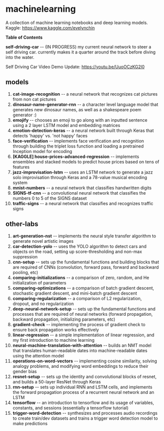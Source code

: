 # machinelearning

A collection of machine learning notebooks and deep learning models.
Kaggle: https://www.kaggle.com/evelynchin

**Table of Contents**

**self-driving-car** -- (IN PROGRESS) my current neural network to steer a self driving car. currently makes it a quarter around the track before diving into the water. 

Self Driving Car Video Demo Update: https://youtu.be/UuoOCzKG2l0 

## models
1. **cat-image-recognition** -- a neural network that recognizes cat pictures from non cat pictures
2. **dinosaur-name-generator-rnn** -- a character level language model that generates new dinosaur names, as well as a shakespeare poem generator :)
3. **emojify** -- chooses an emoji to go along with an inputted sentence using a 2 layer LSTM model and embedding matrices
4. **emotion-detection-keras** -- a neural network built through Keras that detects 'happy' vs. 'not happy' faces
5. **face-verification** -- implements face verification and recognition through building the triplet loss function and loading a pretrained Inception model for encoding
6. **[KAGGLE] house-prices-advanced-regression** -- implements ensembles and stacked models to predict house prices based on tens of features
7. **jazz-improvisation-lstm** -- uses an LSTM network to generate a jazz solo improvisation through Keras and a 78-value musical encoding system
8. **mnist-numbers** -- a neural network that classifies handwritten digits
9. **SIGNS-tf-cnn** -- a convolutional neural network that classifies the numbers 0 to 5 of the SIGNS dataset
10. **traffic-signs** -- a neural network that classifies and recognizes traffic signs

## other-labs
1. **art-generation-nst** -- implements the neural style transfer algorithm to generate novel artistic images
2. **car-detection-yolo** -- uses the YOLO algorithm to detect cars and objects on the road, setting up score-thresholding and non-max suppression
3. **cnn-setup** -- sets up the fundamental functions and building blocks that are required of CNNs (convolution, forward pass, forward and backward pooling, etc)
4. **comparing-initializations** -- a comparison of zero, random, and He initialization of parameters
5. **comparing-optimizations** -- a comparison of batch gradient descent, stochastic gradient descent, and mini-batch gradient descent
6. **comparing-regularization** -- a comparison of L2 regularization, dropout, and no regularization
7. **deep-neural-network-setup** -- sets up the fundamental functions and processes that are required of neural networks (forward propagation, backward propagation, initializing parameters, etc)
8. **gradient-check** -- implementing the process of gradient check to ensure back propagation works effectively
9. **linear-regression** -- a simple implementation of linear regression, and my first introduction to machine learning
10. **neural-machine-translation-with-attention** -- builds an NMT model that translates human-readable dates into machine-readable dates using the attention model
11. **operations-on-word-vectors** -- implementing cosine similarity, solving analogy problems, and modifying word embeddings to reduce their gender bias
12. **resnet-setup** -- sets up the identity and convolutional blocks of resnet, and builds a 50-layer ResNet through Keras
13. **rnn-setup** -- sets up individual RNN and LSTM cells, and implements the forward propagation process of a recurrent neural network and an LSTM
14. **tensorflow** -- an introduction to tensorflow and its usage of variables, constants, and sessions (essentially a tensorflow tutorial)
15. **trigger-word-detection** -- synthesizes and processes audio recordings to create train/dev datasets and trains a trigger word detection model to make predictions
